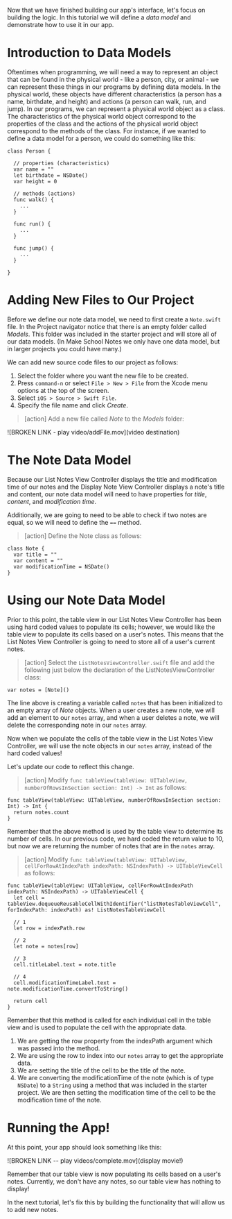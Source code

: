 
Now that we have finished building our app's interface, let's focus on building the logic. In this tutorial we will define a *data model* and demonstrate how to use it in our app.

# Introduction to Data Models

Oftentimes when programming, we will need a way to represent an object that can be found in the physical world - like a person, city, or animal - we can represent these things in our programs by defining data models. In the physical world, these objects have different characteristics (a person has a name, birthdate, and height) and actions (a person can walk, run, and jump). In our programs, we can represent a physical world object as a class. The characteristics of the physical world object correspond to the properties of the class and the actions of the physical world object correspond to the methods of the class. For instance, if we wanted to define a data model for a person, we could do something like this:

    class Person {

      // properties (characteristics)
      var name = ""
      let birthdate = NSDate()
      var height = 0

      // methods (actions)
      func walk() {
        ...
      }

      func run() {
        ...
      }

      func jump() {
        ...
      }

    }

# Adding New Files to Our Project

Before we define our note data model, we need to first create a `Note.swift` file. In the Project navigator notice that there is an empty folder called *Models*. This folder was included in the starter project and will store all of our data models. (In Make School Notes we only have one data model, but in larger projects you could have many.)

We can add new source code files to our project as follows:

1. Select the folder where you want the new file to be created.
2. Press `command-n` or select `File > New > File` from the Xcode menu options at the top of the screen.
3. Select `iOS > Source > Swift File`.
4. Specify the file name and click *Create*.

> [action]
Add a new file called *Note* to the *Models* folder:
>
![BROKEN LINK - play video/addFile.mov](video destination)

# The Note Data Model

Because our List Notes View Controller displays the title and modification time of our notes and the Display Note View Controller displays a note's title and content, our note data model will need to have properties for *title*, *content*, and *modification time*.

Additionally, we are going to need to be able to check if two notes are equal, so we will need to define the `==` method.

> [action]
Define the Note class as follows:
>
    class Note {
      var title = ""
      var content = ""
      var modificationTime = NSDate()
    }

# Using our Note Data Model

Prior to this point, the table view in our List Notes View Controller has been using hard coded values to populate its cells; however, we would like the table view to populate its cells based on a user's notes. This means that the List Notes View Controller is going to need to store all of a user's current notes.

> [action]
> Select the `ListNotesViewController.swift` file and add the following just below the declaration of the ListNotesViewController class:
>
    var notes = [Note]()

The line above is creating a variable called `notes` that has been initialized to an empty array of *Note* objects. When a user creates a new note, we will add an element to our `notes` array, and when a user deletes a note, we will delete the corresponding note in our `notes` array.

Now when we populate the cells of the table view in the List Notes View Controller, we will use the note objects in our `notes` array, instead of the hard coded values!

Let's update our code to reflect this change.

> [action]
Modify `func tableView(tableView: UITableView, numberOfRowsInSection section: Int) -> Int` as follows:
>
    func tableView(tableView: UITableView, numberOfRowsInSection section: Int) -> Int {
      return notes.count
    }

Remember that the above method is used by the table view to determine its number of cells. In our previous code, we hard coded the return value to 10, but now we are returning the number of notes that are in the `notes` array.

> [action]
Modify `func tableView(tableView: UITableView, cellForRowAtIndexPath indexPath: NSIndexPath) -> UITableViewCell` as follows:
>
    func tableView(tableView: UITableView, cellForRowAtIndexPath indexPath: NSIndexPath) -> UITableViewCell {
      let cell = tableView.dequeueReusableCellWithIdentifier("listNotesTableViewCell", forIndexPath: indexPath) as! ListNotesTableViewCell
>
      // 1
      let row = indexPath.row
>
      // 2
      let note = notes[row]
>
      // 3
      cell.titleLabel.text = note.title
>
      // 4
      cell.modificationTimeLabel.text = note.modificationTime.convertToString()
>      
      return cell
    }

Remember that this method is called for each individual cell in the table view and is used to populate the cell with the appropriate data.

1. We are getting the row property from the indexPath argument which was passed into the method.
2. We are using the row to index into our `notes` array to get the appropriate data.
3. We are setting the title of the cell to be the title of the note.
4. We are converting the modificationTime of the note (which is of type `NSDate`) to a `String` using a method that was included in the starter project. We are then setting the modification time of the cell to be the modification time of the note.

# Running the App!

At this point, your app should look something like this:

![BROKEN LINK -- play videos/complete.mov](display movie!)

Remember that our table view is now populating its cells based on a user's notes. Currently, we don't have any notes, so our table view has nothing to display!

In the next tutorial, let's fix this by building the functionality that will allow us to add new notes.
